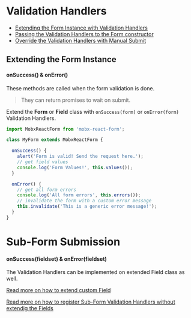 # Validation Handlers

* [Extending the Form Instance with Validation Handlers](extending.md)
* [Passing the Validation Handlers to the Form constructor](constructor.md)
* [Override the Validation Handlers with Manual Submit](override.md)

## Extending the Form Instance
#### onSuccess() & onError()

These methods are called when the form validation is done.

> They can return promises to wait on submit.

Extend the **Form** or **Field** class with `onSuccess(form)` or `onError(form)` Validation Handlers.

```javascript
import MobxReactForm from 'mobx-react-form';

class MyForm extends MobxReactForm {

  onSuccess() {
    alert('Form is valid! Send the request here.');
    // get field values
    console.log('Form Values!', this.values());
  }

  onError() {
    // get all form errors
    console.log('All form errors', this.errors());
    // invalidate the form with a custom error message
    this.invalidate('This is a generic error message!');
  }
}
```

# Sub-Form Submission
#### onSuccess(fieldset) & onError(fieldset)

The Validation Handlers can be implemented on extended Field class as well.

[Read more on how to extend custom Field](../../form/extend/custom.md)

[Read more on how to register Sub-Form Validation Handlers without extendig the Fields](constructor.md)

